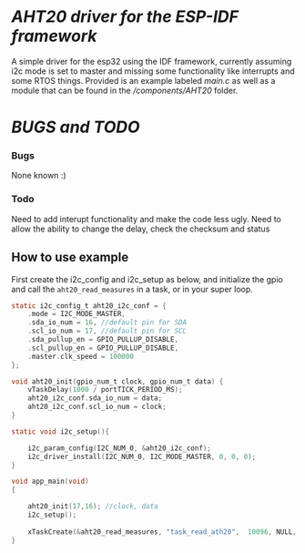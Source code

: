 # _AHT20 driver for the ESP-IDF framework_

A simple driver for the esp32 using the IDF framework, currently assuming i2c mode is set to master and missing some functionality like interrupts and some RTOS things. Provided is an example labeled _main.c_ as well as a module that can be found in the _/components/AHT20_ folder.

# _BUGS and TODO_
### Bugs 
None known :)

### Todo
Need to add interupt functionality and make the code less ugly.
Need to allow the ability to change the delay, check the checksum and status

## How to use example
First create the i2c_config and i2c_setup as below, and initialize the gpio and call the `aht20_read_measures` in a task, or in your super loop.

```C
static i2c_config_t aht20_i2c_conf = {
    .mode = I2C_MODE_MASTER,
    .sda_io_num = 16, //default pin for SDA
    .scl_io_num = 17, //default pin for SCL
    .sda_pullup_en = GPIO_PULLUP_DISABLE,
    .scl_pullup_en = GPIO_PULLUP_DISABLE,
    .master.clk_speed = 100000
};

void aht20_init(gpio_num_t clock, gpio_num_t data) {
    vTaskDelay(1000 / portTICK_PERIOD_MS);
    aht20_i2c_conf.sda_io_num = data;
    aht20_i2c_conf.scl_io_num = clock;
}

static void i2c_setup(){

    i2c_param_config(I2C_NUM_0, &aht20_i2c_conf);
    i2c_driver_install(I2C_NUM_0, I2C_MODE_MASTER, 0, 0, 0);
}

void app_main(void)
{

    aht20_init(17,16); //clock, data
    i2c_setup();
 
    xTaskCreate(&aht20_read_measures, "task_read_ath20",  10096, NULL, 0, NULL);
}

```


